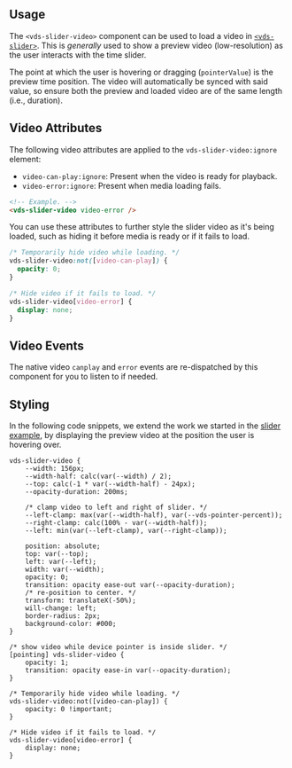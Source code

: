 ## Usage

The `<vds-slider-video>` component can be used to load a video in [`<vds-slider>`](../slider/index.md). This is _generally_ used to show a preview
video (low-resolution) as the user interacts with the time slider.

The point at which the user is hovering or dragging (`pointerValue`) is the preview time position.
The video will automatically be synced with said value, so ensure both the preview and loaded
video are of the same length (i.e., duration).

<slot name="usage" />

## Video Attributes

The following video attributes are applied to the `vds-slider-video:ignore` element:

- `video-can-play:ignore`: Present when the video is ready for playback.
- `video-error:ignore`: Present when media loading fails.

```html
<!-- Example. -->
<vds-slider-video video-error />
```

You can use these attributes to further style the slider video as it's being loaded, such as hiding
it before media is ready or if it fails to load.

```css
/* Temporarily hide video while loading. */
vds-slider-video:not([video-can-play]) {
  opacity: 0;
}

/* Hide video if it fails to load. */
vds-slider-video[video-error] {
  display: none;
}
```

## Video Events

The native video `canplay` and `error` events are re-dispatched by this component for you to
listen to if needed.

<slot name="video-events" />

## Styling

In the following code snippets, we extend the work we started in the [slider example](../slider/index.md#example),
by displaying the preview video at the position the user is hovering over.

<slot name="styling" />

```css:copy
vds-slider-video {
	--width: 156px;
	--width-half: calc(var(--width) / 2);
	--top: calc(-1 * var(--width-half) - 24px);
	--opacity-duration: 200ms;

	/* clamp video to left and right of slider. */
	--left-clamp: max(var(--width-half), var(--vds-pointer-percent));
	--right-clamp: calc(100% - var(--width-half));
	--left: min(var(--left-clamp), var(--right-clamp));

	position: absolute;
	top: var(--top);
	left: var(--left);
	width: var(--width);
	opacity: 0;
	transition: opacity ease-out var(--opacity-duration);
	/* re-position to center. */
	transform: translateX(-50%);
	will-change: left;
	border-radius: 2px;
	background-color: #000;
}

/* show video while device pointer is inside slider. */
[pointing] vds-slider-video {
	opacity: 1;
	transition: opacity ease-in var(--opacity-duration);
}

/* Temporarily hide video while loading. */
vds-slider-video:not([video-can-play]) {
	opacity: 0 !important;
}

/* Hide video if it fails to load. */
vds-slider-video[video-error] {
	display: none;
}
```
